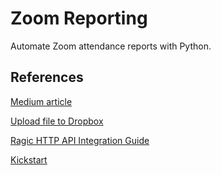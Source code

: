 # Zoom Reporting

Automate Zoom attendance reports with Python.

## References

[Medium article][1]

[Upload file to Dropbox][2]

[Ragic HTTP API Integration Guide][3]

[Kickstart][4]


[1]: https://medium.com/swlh/how-i-automate-my-church-organisations-zoom-meeting-attendance-reporting-with-python-419dfe7da58c
[2]: https://stackoverflow.com/questions/23894221/upload-file-to-my-dropbox-from-python-script
[3]: https://www.ragic.com/intl/en/doc-api
[4]: https://github.com/mattcoding4days/kickstart
